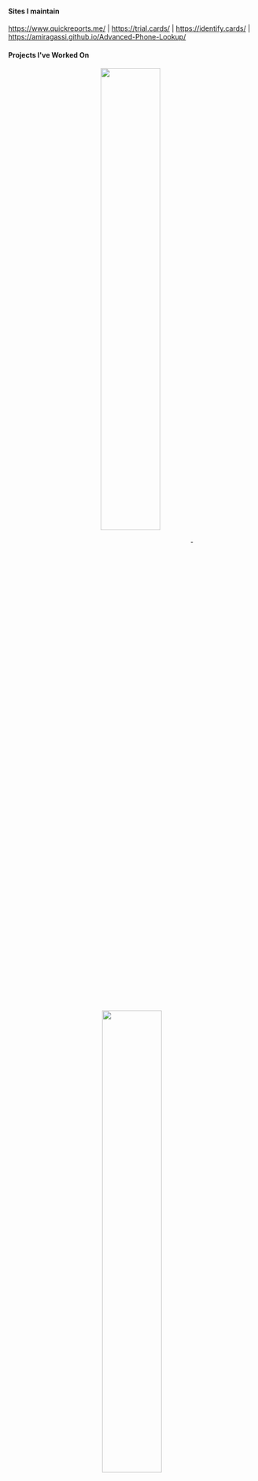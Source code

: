 #### Sites I maintain
https://www.quickreports.me/ | https://trial.cards/ | https://identify.cards/ | https://amiragassi.github.io/Advanced-Phone-Lookup/

#### Projects I've Worked On

<p align="center">
<a href="https://github.com/LaurierHawkHacks/Landing">
<img width='49%' align="center" src="https://github-readme-stats.vercel.app/api/pin/?username=LaurierHawkHacks&repo=Landing&border_color=7B68EE&bg_color=0D1117&title_color=C9D1D9&text_color=8B949E&icon_color=7B68EE" />
</a>
<span>&nbsp;</span>
<a href="https://github.com/LaurierCS/website">
<img width='49%' align="center" src="https://github-readme-stats.vercel.app/api/pin/?username=LaurierCS&repo=website&border_color=7B68EE&bg_color=0D1117&title_color=C9D1D9&text_color=8B949E&icon_color=7B68EE" />
</a>
</p>
<p align="center">
<a href="https://github.com/LaurierHawkHacks/dashboard">
<img width='49%' align="center" src="https://github-readme-stats.vercel.app/api/pin/?username=LaurierHawkHacks&repo=dashboard&border_color=7B68EE&bg_color=0D1117&title_color=C9D1D9&text_color=8B949E&icon_color=7B68EE" />
</a>
<span>&nbsp;</span>
<a href="https://github.com/ccubed-dev/new-discord-bot">
<img width='49%' align="center" src="https://github-readme-stats.vercel.app/api/pin/?username=ccubed-dev&repo=new-discord-bot&border_color=7B68EE&bg_color=0D1117&title_color=C9D1D9&text_color=8B949E&icon_color=7B68EE" />
</a>
</p>
